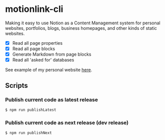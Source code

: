 # motionlink-cli

Making it easy to use Notion as a Content Management system for personal websites, portfolios, blogs, business homepages, and other kinds of static websites.

- [x] Read all page properties
- [x] Read all page blocks
- [x] Generate Markdown from page blocks
- [x] Read all 'asked for' databases

See example of my personal website [here](https://github.com/bats64mgutsi/personalportfolio).

## Scripts

### Publish current code as latest release

```bash
$ npm run publishLatest
```

### Publish current code as next release (dev release)

```bash
$ npm run publishNext
```
